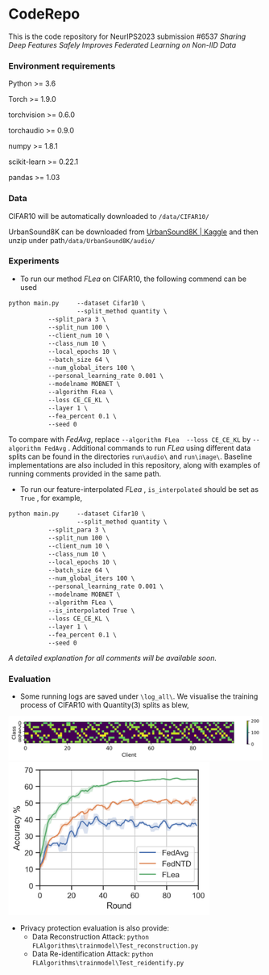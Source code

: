 # CodeRepo

This is the code repository for NeurIPS2023 submission #6537 *Sharing Deep Features Safely Improves Federated*
*Learning on Non-IID Data*



### Environment requirements

Python >= 3.6

Torch >= 1.9.0

torchvision >= 0.6.0

torchaudio >= 0.9.0

numpy >= 1.8.1

scikit-learn >= 0.22.1

pandas >= 1.03



### Data

CIFAR10 will be automatically downloaded to `/data/CIFAR10/`

UrbanSound8K can be downloaded from [UrbanSound8K | Kaggle](https://www.kaggle.com/datasets/chrisfilo/urbansound8k) and then unzip under path`/data/UrbanSound8K/audio/`



### Experiments

- To run our method *FLea* on CIFAR10, the following commend can be used 

```
python main.py     --dataset Cifar10 \
                   --split_method quantity \
		   --split_para 3 \
		   --split_num 100 \
		   --client_num 10 \
		   --class_num 10 \
		   --local_epochs 10 \
		   --batch_size 64 \
		   --num_global_iters 100 \
		   --personal_learning_rate 0.001 \
		   --modelname MOBNET \
		   --algorithm FLea \
		   --loss CE_CE_KL \
		   --layer 1 \
		   --fea_percent 0.1 \
		   --seed 0 
```

To compare with *FedAvg*, replace `--algorithm FLea  --loss CE_CE_KL`  by `--algorithm FedAvg` . Additional commands to run *FLea* using different data splits can be found in the directories `run\audio\` and `run\image\`. Baseline implementations are also included in this repository, along with examples of running comments provided in the same path.



- To run our feature-interpolated  *FLea* ,  `is_interpolated` should be set as `True` , for example, 

```
python main.py     --dataset Cifar10 \
                   --split_method quantity \
		   --split_para 3 \
		   --split_num 100 \
		   --client_num 10 \
		   --class_num 10 \
		   --local_epochs 10 \
		   --batch_size 64 \
		   --num_global_iters 100 \
		   --personal_learning_rate 0.001 \
		   --modelname MOBNET \
		   --algorithm FLea \
		   --is_interpolated True \
		   --loss CE_CE_KL \
		   --layer 1 \
		   --fea_percent 0.1 \
		   --seed 0  
```

*A detailed explanation for all comments will be available soon.*



### Evaluation

- Some running logs are saved under `\log_all\`. We visualise the training process of CIFAR10 with Quantity(3) splits as blew,

<img src="cifar10_q3.png" width="800" />
<img src="training_CIFAR10_qua3.png" width="400" />

- Privacy protection evaluation is also provide:
  - Data Reconstruction Attack: `python FLAlgorithms\trainmodel\Test_reconstruction.py`
  - Data Re-identification Attack: `python FLAlgorithms\trainmodel\Test_reidentify.py`

